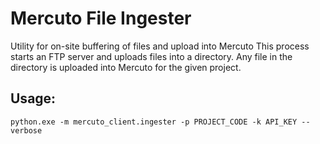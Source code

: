 # Mercuto File Ingester
Utility for on-site buffering of files and upload into Mercuto
This process starts an FTP server and uploads files into a directory.
Any file in the directory is uploaded into Mercuto for the given project.

## Usage:
```shell
python.exe -m mercuto_client.ingester -p PROJECT_CODE -k API_KEY --verbose
```